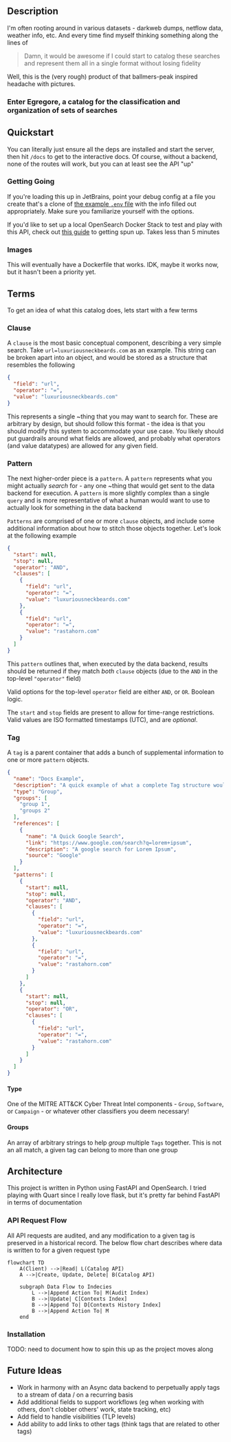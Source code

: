 ## Description

I'm often rooting around in various datasets - darkweb dumps, netflow data, weather info, etc. And every time
find myself thinking something along the lines of

> Damn, it would be awesome if I could start to catalog these searches and represent them all in a single format without
> losing fidelity

Well, this is the (very rough) product of that ballmers-peak inspired headache with pictures.

### Enter Egregore, a catalog for the classification and organization of sets of searches

## Quickstart

You can literally just ensure all the deps are installed and start the server, then hit `/docs` to get to the
interactive docs. Of course, without a backend, none of the routes will work, but you can at least see the API "up"

### Getting Going

If you're loading this up in JetBrains, point your debug config at a file you create that's a clone
of [the example `.env` file](.env) with the
info filled out appropriately. Make sure you familiarize yourself with the options.

If you'd like to set up a local OpenSearch Docker Stack to test and play with this API, check
out [this guide](https://github.com/flavienbwk/opensearch-docker-compose/blob/main/README.md) to getting spun up. Takes
less than 5 minutes

### Images

This will eventually have a Dockerfile that works. IDK, maybe it works now, but it hasn't been a priority yet.

## Terms

To get an idea of what this catalog does, lets start with a few terms

### Clause

A `clause` is the most basic conceptual component, describing a very simple search. Take `url=luxuriousneckbeards.com`
as an example. This string can be broken apart into an object, and would be stored as a structure that
resembles the following

```json
{
  "field": "url",
  "operator": "=",
  "value": "luxuriousneckbeards.com"
}
```

This represents a single ~thing that you may want to search for. These are arbitrary by design, but should
follow this format - the idea is that you should modify this system to accommodate your use case. You likely should put
guardrails around what fields are allowed, and probably what operators (and value datatypes) are allowed for any given
field.

### Pattern

The next higher-order piece is a `pattern`. A `pattern` represents what you might actually _search_ for - any one ~thing
that would get sent to the data backend for execution. A `pattern` is more slightly complex than a single `query` and is
more representative of what a human would want to use to actually look for something in the data backend

`Patterns` are comprised of one or more `clause` objects, and include some additional information about how to stitch
those objects together. Let's look at the following example

```json
{
  "start": null,
  "stop": null,
  "operator": "AND",
  "clauses": [
    {
      "field": "url",
      "operator": "=",
      "value": "luxuriousneckbeards.com"
    },
    {
      "field": "url",
      "operator": "=",
      "value": "rastahorn.com"
    }
  ]
}
```

This `pattern` outlines that, when executed by the data backend, results should be returned if they match
_both_ `clause` objects (due to the `AND` in the top-level `"operator"` field)

Valid options for the top-level `operator` field are either `AND`, or `OR`. Boolean logic.

The `start` and `stop` fields are present to allow for time-range restrictions. Valid values are ISO formatted
timestamps (UTC), and are _optional_.

### Tag

A `tag` is a parent container that adds a bunch of supplemental information to one or more `pattern` objects.

```json
{
  "name": "Docs Example",
  "description": "A quick example of what a complete Tag structure would look like. This tag has two searches. Each searches' results can be described by the metadata that this context provides.",
  "type": "Group",
  "groups": [
    "group 1",
    "groups 2"
  ],
  "references": [
    {
      "name": "A Quick Google Search",
      "link": "https://www.google.com/search?q=lorem+ipsum",
      "description": "A google search for Lorem Ipsum",
      "source": "Google"
    }
  ],
  "patterns": [
    {
      "start": null,
      "stop": null,
      "operator": "AND",
      "clauses": [
        {
          "field": "url",
          "operator": "=",
          "value": "luxuriousneckbeards.com"
        },
        {
          "field": "url",
          "operator": "=",
          "value": "rastahorn.com"
        }
      ]
    },
    {
      "start": null,
      "stop": null,
      "operator": "OR",
      "clauses": [
        {
          "field": "url",
          "operator": "=",
          "value": "rastahorn.com"
        }
      ]
    }
  ]
}
```

#### Type

One of the MITRE ATT&CK Cyber Threat Intel components - `Group`, `Software`, or `Campaign` - or whatever other
classifiers you deem necessary!

#### Groups

An array of arbitrary strings to help _group_ multiple `Tags` together. This is not an all match, a given tag
can belong to more than one group

## Architecture

This project is written in Python using FastAPI and OpenSearch. I tried playing with Quart since I really love flask,
but it's pretty far behind FastAPI in terms of documentation

### API Request Flow

All API requests are audited, and any modification to a given tag is preserved in a historical record. The below
flow chart describes where data is written to for a given request type

```mermaid
flowchart TD
    A(Client) -->|Read| L(Catalog API)
    A -->|Create, Update, Delete| B(Catalog API)

    subgraph Data Flow to Indecies
        L -->|Append Action To| M(Audit Index)
        B -->|Update| C[Contexts Index]
        B -->|Append To| D[Contexts History Index]
        B -->|Append Action To| M
    end
```

### Installation

TODO: need to document how to spin this up as the project moves along

## Future Ideas

- Work in harmony with an Async data backend to perpetually apply tags to a stream of data / on a recurring basis
- Add additional fields to support workflows (eg when working with others, don't clobber others' work, state tracking,
  etc)
- Add field to handle visibilities (TLP levels)
- Add ability to add links to other tags (think tags that are related to other tags)
